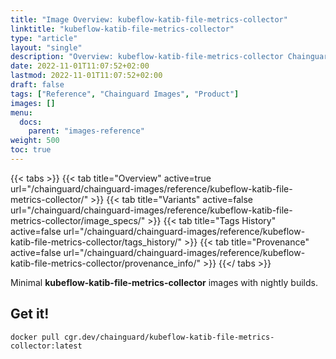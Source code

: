 ```yaml
---
title: "Image Overview: kubeflow-katib-file-metrics-collector"
linktitle: "kubeflow-katib-file-metrics-collector"
type: "article"
layout: "single"
description: "Overview: kubeflow-katib-file-metrics-collector Chainguard Image"
date: 2022-11-01T11:07:52+02:00
lastmod: 2022-11-01T11:07:52+02:00
draft: false
tags: ["Reference", "Chainguard Images", "Product"]
images: []
menu:
  docs:
    parent: "images-reference"
weight: 500
toc: true
---
```


{{< tabs >}}
{{< tab title="Overview" active=true url="/chainguard/chainguard-images/reference/kubeflow-katib-file-metrics-collector/" >}}
{{< tab title="Variants" active=false url="/chainguard/chainguard-images/reference/kubeflow-katib-file-metrics-collector/image_specs/" >}}
{{< tab title="Tags History" active=false url="/chainguard/chainguard-images/reference/kubeflow-katib-file-metrics-collector/tags_history/" >}}
{{< tab title="Provenance" active=false url="/chainguard/chainguard-images/reference/kubeflow-katib-file-metrics-collector/provenance_info/" >}}
{{</ tabs >}}

Minimal **kubeflow-katib-file-metrics-collector** images with nightly builds.

## Get it!

```
docker pull cgr.dev/chainguard/kubeflow-katib-file-metrics-collector:latest
```

